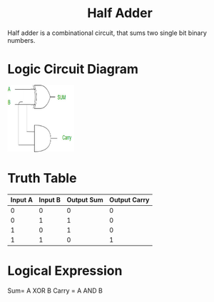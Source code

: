 <h1 align="center"> Half Adder</h1>

Half adder is a combinational circuit, that sums two single bit binary numbers.

# Logic Circuit Diagram
<img src="Half_Adder.jpg" alt="Banner" style="height: 150px; width: 150px"/>

# Truth Table 
|Input A|Input B|Output Sum|Output Carry|
|----|-----|-------|----|
|0|0|0|0|
|0|1|1|0|
|1|0|1|0|
|1|1|0|1|

# Logical Expression
Sum= A XOR B
Carry = A AND B


